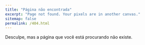 ```yaml
---
title: "Página não encontrada"
excerpt: "Page not found. Your pixels are in another canvas."
sitemap: false
permalink: /404.html
---
```


Desculpe, mas a página que você está procurando não existe.
